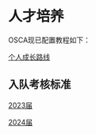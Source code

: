 # 人才培养

OSCA现已配置教程如下：

[个人成长路线](./guide.md)

## 入队考核标准

[2023届](./assessment-2023.md)

[2024届](./assessment-2024.md)
